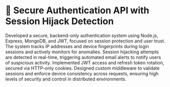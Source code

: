 # 🔐 Secure Authentication API with Session Hijack Detection
Developed a secure, backend-only authentication system using Node.js, Express, MongoDB, and JWT, focused on  session protection and user trust. The system tracks IP addresses and device fingerprints during login sessions and actively monitors for anomalies. Session hijacking attempts are detected in real-time, triggering automated email alerts to notify users of suspicious activity. Implemented JWT access and refresh token rotation, secured via HTTP-only cookies. Designed custom middleware to validate sessions and enforce device consistency across requests, ensuring high levels of security and control in distributed environments.
